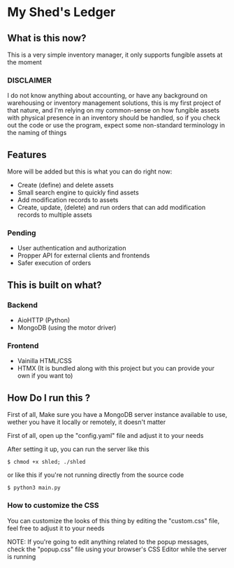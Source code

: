 # My Shed's Ledger

## What is this now?

This is a very simple inventory manager, it only supports fungible assets at the moment

### DISCLAIMER

I do not know anything about accounting, or have any background on warehousing or inventory management solutions, this is my first project of that nature, and I'm relying on my common-sense on how fungible assets with physical presence in an inventory should be handled, so if you check out the code or use the program, expect some non-standard terminology in the naming of things

## Features

More will be added but this is what you can do right now:

- Create (define) and delete assets
- Small search engine to quickly find assets
- Add modification records to assets
- Create, update, (delete) and run orders that can add modification records to multiple assets

### Pending

- User authentication and authorization
- Propper API for external clients and frontends
- Safer execution of orders

## This is built on what?

### Backend

- AioHTTP (Python)
- MongoDB (using the motor driver)

### Frontend

- Vainilla HTML/CSS
- HTMX (It is bundled along with this project but you can provide your own if you want to)

## How Do I run this ?

First of all, Make sure you have a MongoDB server instance available to use, wether you have it locally or remotely, it doesn't matter

First of all, open up the "config.yaml" file and adjust it to your needs

After setting it up, you can run the server like this

```
$ chmod +x shled; ./shled
```
or like this if you're not running directly from the source code

```
$ python3 main.py
```

### How to customize the CSS

You can customize the looks of this thing by editing the "custom.css" file, feel free to adjust it to your needs

NOTE: If you're going to edit anything related to the popup messages, check the "popup.css" file using your browser's CSS Editor while the server is running
